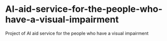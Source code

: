 # AI-aid-service-for-the-people-who-have-a-visual-impairment
Project of AI aid service for the people who have a visual impairment
